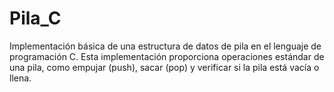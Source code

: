 # Pila_C
 Implementación básica de una estructura de datos de pila en el lenguaje de programación C. Esta implementación proporciona operaciones estándar de una pila, como empujar (push), sacar (pop) y verificar si la pila está vacía o llena.
